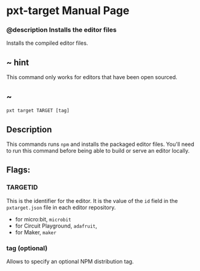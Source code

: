 # pxt-target Manual Page

### @description Installs the editor files

Installs the compiled editor files.

## ~ hint

This command only works for editors that have been open sourced.

## ~

```
pxt target TARGET [tag]
```

## Description

This commands runs ``npm`` and installs the packaged editor files. You'll need to run this command before being able to build or serve an editor locally.

## Flags:

### TARGETID

This is the identifier for the editor. It is the value of the ``id`` field in the ``pxtarget.json`` file in each editor repository.

* for micro:bit, ``microbit``
* for Circuit Playground, ``adafruit``,
* for Maker, ``maker``

### tag (optional)

Allows to specify an optional NPM distribution tag.